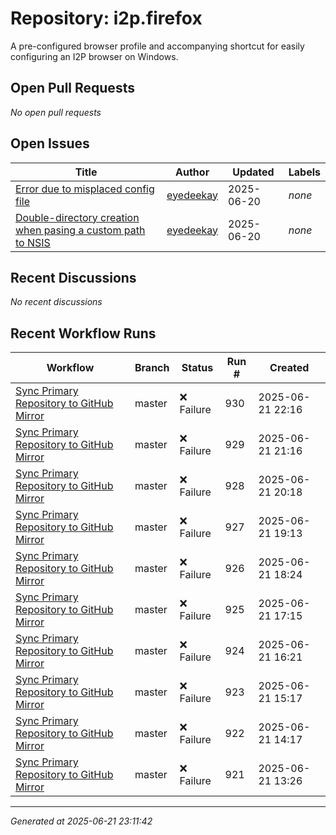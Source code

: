 # Repository: i2p.firefox

A pre-configured browser profile and accompanying shortcut for easily configuring an I2P browser on Windows.

## Open Pull Requests


*No open pull requests*


## Open Issues


| Title | Author | Updated | Labels |
|-------|--------|---------|--------|
| [Error due to misplaced config file](https://github.com/i2p/i2p.firefox/issues/5) | [eyedeekay](https://github.com/eyedeekay) | 2025-06-20 | *none* |
| [Double-directory creation when pasing a custom path to NSIS](https://github.com/i2p/i2p.firefox/issues/6) | [eyedeekay](https://github.com/eyedeekay) | 2025-06-20 | *none* |



## Recent Discussions


*No recent discussions*


## Recent Workflow Runs


| Workflow | Branch | Status | Run # | Created |
|----------|--------|--------|-------|---------|
| [Sync Primary Repository to GitHub Mirror](https://github.com/i2p/i2p.firefox/actions/runs/15800150789) | master | ❌ Failure | 930 | 2025-06-21 22:16 |
| [Sync Primary Repository to GitHub Mirror](https://github.com/i2p/i2p.firefox/actions/runs/15799717647) | master | ❌ Failure | 929 | 2025-06-21 21:16 |
| [Sync Primary Repository to GitHub Mirror](https://github.com/i2p/i2p.firefox/actions/runs/15799295811) | master | ❌ Failure | 928 | 2025-06-21 20:18 |
| [Sync Primary Repository to GitHub Mirror](https://github.com/i2p/i2p.firefox/actions/runs/15798833746) | master | ❌ Failure | 927 | 2025-06-21 19:13 |
| [Sync Primary Repository to GitHub Mirror](https://github.com/i2p/i2p.firefox/actions/runs/15798455088) | master | ❌ Failure | 926 | 2025-06-21 18:24 |
| [Sync Primary Repository to GitHub Mirror](https://github.com/i2p/i2p.firefox/actions/runs/15797917523) | master | ❌ Failure | 925 | 2025-06-21 17:15 |
| [Sync Primary Repository to GitHub Mirror](https://github.com/i2p/i2p.firefox/actions/runs/15797521914) | master | ❌ Failure | 924 | 2025-06-21 16:21 |
| [Sync Primary Repository to GitHub Mirror](https://github.com/i2p/i2p.firefox/actions/runs/15797033173) | master | ❌ Failure | 923 | 2025-06-21 15:17 |
| [Sync Primary Repository to GitHub Mirror](https://github.com/i2p/i2p.firefox/actions/runs/15796564180) | master | ❌ Failure | 922 | 2025-06-21 14:17 |
| [Sync Primary Repository to GitHub Mirror](https://github.com/i2p/i2p.firefox/actions/runs/15796170492) | master | ❌ Failure | 921 | 2025-06-21 13:26 |



---
*Generated at 2025-06-21 23:11:42*
